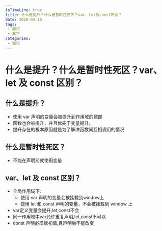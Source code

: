 ```yaml
---
isTimeLine: true
title: 什么是提升？什么是暂时性死区？var、let及const区别？
date: 2020-03-10
tags:
 - 面试
 - 其它
categories:
 - 面试
---
```

# 什么是提升？什么是暂时性死区？var、let 及 const 区别？
## 什么是提升？
* 使用 var 声明的变量会被提升到作用域的顶部
* 函数也会被提升，并且优先于变量提升。
* 提升存在的根本原因就是为了解决函数间互相调用的情况

## 什么是暂时性死区？
* 不能在声明前就使用变量

## var、let 及 const 区别？
* 全局作用域下:
  * 使用 var 声明的变量会被挂载到window上
  * 使用 let 和 const 声明的变量，不会被挂载到 window 上
* var定义变量会提升,let,const不会
* 同一作用域中var允许重复声明,let,const不可以
* const 声明必须赋初值,且声明后不能改变

